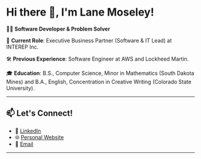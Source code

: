# Hi there 👋, I'm Lane Moseley!

🧑‍💻 **Software Developer & Problem Solver**

🔧 **Current Role**: Executive Business Partner (Software & IT Lead) at INTEREP Inc.

🛠️ **Previous Experience**: Software Engineer at AWS and Lockheed Martin.

🎓 **Education**: B.S., Computer Science, Minor in Mathematics (South Dakota Mines) and B.A., English, Concentration in Creative Writing (Colorado State University).

---

## 📫 Let's Connect!
- 💼 [LinkedIn](https://linkedin.com/in/lane-moseley)
- 🌐 [Personal Website](https://lanemoseley.dev)
- 📧 [Email](mailto:moseley.lane@gmail.com)

---
